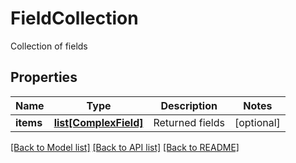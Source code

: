 # FieldCollection

Collection of fields
## Properties
Name | Type | Description | Notes
------------ | ------------- | ------------- | -------------
**items** | [**list[ComplexField]**](ComplexField.md) | Returned fields | [optional] 

[[Back to Model list]](../README.md#documentation-for-models) [[Back to API list]](../README.md#documentation-for-api-endpoints) [[Back to README]](../README.md)


